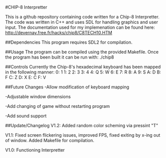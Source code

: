 #CHIP-8 Interpretter

This is a github repository containing code written for a Chip-8 Interpretter.  The code was written in C++ and uses SDL for handling graphics and user input.  The documentation used for my implemenation can be found here: http://devernay.free.fr/hacks/chip8/C8TECH10.HTM

##Dependencies
This program requires SDL2 for compilation.

##Usage
The program can be compiled using the provided Makefile.  Once the program has been built it can be run with: ./chip8 <program>

##Controls
Currently the Chip-8's hexadecimal keyboard has been mapped in the following manner:
0: 1
1: 2
2: 3
3: 4
4: Q
5: W
6: E
7: R
8: A
9: S
A: D
B: F
C: Z
D: X
E: C
F: V

##Future Changes
-Allow modification of keyboard mapping

-Adjustable window dimensions

-Add changing of game without restarting program

-Add sound support

##Update/Changelog
V1.2: Added random color scheming via pressint "T"

V1.1: Fixed screen flickering issues, improved FPS, fixed exiting by x-ing out of window.  Added Makefile for compilation.

V1.0: Functioning Interpretter